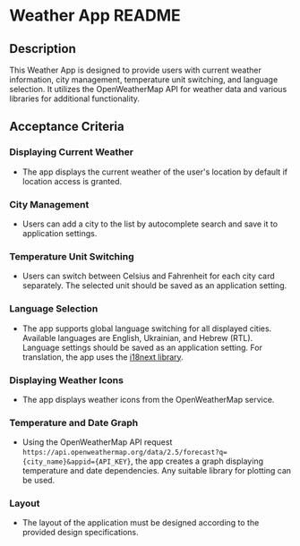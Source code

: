 # Weather App README

## Description
This Weather App is designed to provide users with current weather information, city management, temperature unit switching, and language selection. It utilizes the OpenWeatherMap API for weather data and various libraries for additional functionality.

## Acceptance Criteria

### Displaying Current Weather
- The app displays the current weather of the user's location by default if location access is granted.

### City Management
- Users can add a city to the list by autocomplete search and save it to application settings.

### Temperature Unit Switching
- Users can switch between Celsius and Fahrenheit for each city card separately. The selected unit should be saved as an application setting.

### Language Selection
- The app supports global language switching for all displayed cities. Available languages are English, Ukrainian, and Hebrew (RTL). Language settings should be saved as an application setting. For translation, the app uses the [i18next library](https://react.i18next.com).

### Displaying Weather Icons
- The app displays weather icons from the OpenWeatherMap service.

### Temperature and Date Graph
- Using the OpenWeatherMap API request `https://api.openweathermap.org/data/2.5/forecast?q={city_name}&appid={API_KEY}`, the app creates a graph displaying temperature and date dependencies. Any suitable library for plotting can be used.

### Layout
- The layout of the application must be designed according to the provided design specifications.
